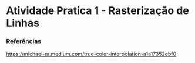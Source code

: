 # Atividade Pratica 1 - Rasterização de Linhas


### Referências

https://michael-m.medium.com/true-color-interpolation-a1a17352ebf0